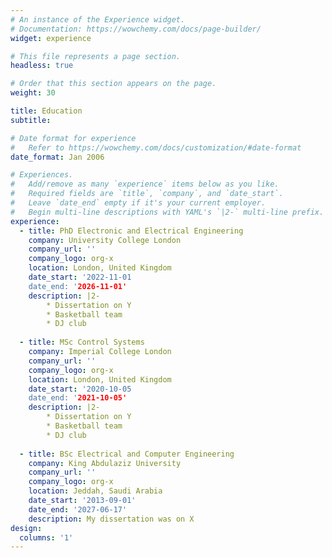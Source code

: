 ```yaml
---
# An instance of the Experience widget.
# Documentation: https://wowchemy.com/docs/page-builder/
widget: experience

# This file represents a page section.
headless: true

# Order that this section appears on the page.
weight: 30

title: Education
subtitle:

# Date format for experience
#   Refer to https://wowchemy.com/docs/customization/#date-format
date_format: Jan 2006

# Experiences.
#   Add/remove as many `experience` items below as you like.
#   Required fields are `title`, `company`, and `date_start`.
#   Leave `date_end` empty if it's your current employer.
#   Begin multi-line descriptions with YAML's `|2-` multi-line prefix.
experience:
  - title: PhD Electronic and Electrical Engineering
    company: University College London
    company_url: ''
    company_logo: org-x
    location: London, United Kingdom
    date_start: '2022-11-01
    date_end: '2026-11-01'
    description: |2-
        * Dissertation on Y
        * Basketball team
        * DJ club
   
  - title: MSc Control Systems
    company: Imperial College London
    company_url: ''
    company_logo: org-x
    location: London, United Kingdom
    date_start: '2020-10-05
    date_end: '2021-10-05'
    description: |2-
        * Dissertation on Y
        * Basketball team
        * DJ club
        
  - title: BSc Electrical and Computer Engineering
    company: King Abdulaziz University
    company_url: ''
    company_logo: org-x
    location: Jeddah, Saudi Arabia
    date_start: '2013-09-01'
    date_end: '2027-06-17'
    description: My dissertation was on X
design:
  columns: '1'
---
```

